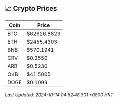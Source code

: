 ## 📈 Crypto Prices

| Coin | Price |
| ---- | ----- |
| BTC | $62626.8823 |
| ETH | $2455.4303 |
| BNB | $570.1941 |
| CRV | $0.2550 |
| ARB | $0.5230 |
| OKB | $41.5005 |
| DOGE | $0.1099 |

_Last Updated: 2024-10-14 04:52:48.301 +0800 HKT_